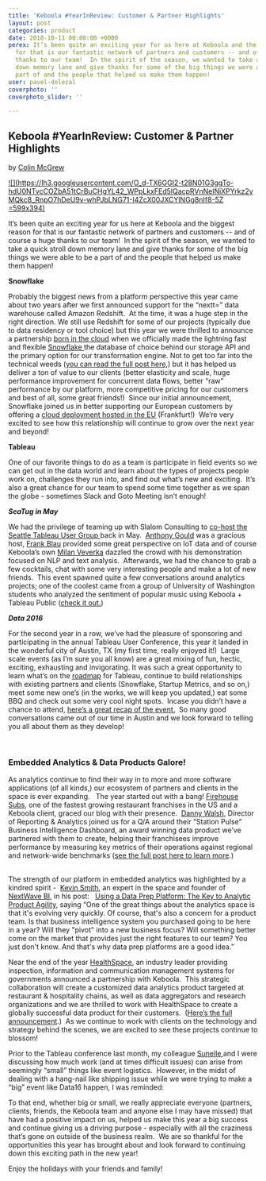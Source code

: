 ```yaml
---
title: 'Keboola #YearInReview: Customer & Partner Highlights'
layout: post
categories: product
date: 2018-10-11 00:00:00 +0000
perex: It’s been quite an exciting year for us here at Keboola and the biggest reason
  for that is our fantastic network of partners and customers -- and of course a huge
  thanks to our team!  In the spirit of the season, we wanted to take a quick stroll
  down memory lane and give thanks for some of the big things we were able to be a
  part of and the people that helped us make them happen!
user: pavel-dolezal
coverphoto: ''
coverphoto_slider: ''

---
```

## Keboola #YearInReview: Customer & Partner Highlights

by [Colin McGrew](http://blog.keboola.com/author/19180)

[![](https://lh3.googleusercontent.com/O_d-TX6GGI2-t28N01G3ggTo-hdU0NTvcCOZbA51tCrBuCHgYL42_WPpLkxFEd5lQacpRVnNelNiXPYrkz2yMQkc8_RnpO7hDeU9v-whPJbLNG71-I4ZcX00JXCYlNGg8nIf8-5Z =599x394)](http://blog.keboola.com/author/19180)

It’s been quite an exciting year for us here at Keboola and the biggest reason for that is our fantastic network of partners and customers -- and of course a huge thanks to our team!  In the spirit of the season, we wanted to take a quick stroll down memory lane and give thanks for some of the big things we were able to be a part of and the people that helped us make them happen!

**Snowflake**

Probably the biggest news from a platform perspective this year came about two years after we first announced support for the “nextt=” data warehouse called Amazon Redshift.  At the time, it was a huge step in the right direction.  We still use Redshift for some of our projects (typically due to data residency or tool choice) but this year we were thrilled to announce a partnership [born in the cloud](https://www.linkedin.com/pulse/why-born-cloud-matters-jared-hillam?trk=prof-post) when we officially made the lightning fast and flexible [Snowflake ](https://www.snowflake.net/)the database of choice behind our storage API and the primary option for our transformation engine. Not to get too far into the technical weeds ([you can read the full post here](http://blog.keboola.com/new-dose-of-steroids-in-the-keboola-backend),) but it has helped us deliver a ton of value to our clients (better elasticity and scale, huge performance improvement for concurrent data flows, better “raw” performance by our platform, more competitive pricing for our customers and best of all, some great friends!)  Since our initial announcement, Snowflake joined us in better supporting our European customers by offering a [cloud deployment hosted in the EU](https://www.snowflake.net/news-items/demand-snowflake-powers-new-eu-data-center-deployment) (Frankfurt!)  We’re very excited to see how this relationship will continue to grow over the next year and beyond!

**Tableau**

One of our favorite things to do as a team is participate in field events so we can get out in the data world and learn about the types of projects people work on, challenges they run into, and find out what’s new and exciting.  It’s also a great chance for our team to spend some time together as we span the globe - sometimes Slack and Goto Meeting isn’t enough!

**_SeaTug in May_**

We had the privilege of teaming up with Slalom Consulting to [co-host the Seattle Tableau User Group ](http://blog.keboola.com/keboola-and-slalom-consulting-team-up-to-host-seattles-tableau-user-group)back in May.  [Anthony Gould](https://www.linkedin.com/in/anthonygould10) was a gracious host, [Frank Blau](https://www.linkedin.com/in/frank-blau-2ba9131) provided some great perspective on IoT data and of course Keboola’s own [Milan Veverka](https://ca.linkedin.com/in/milanveverka) dazzled the crowd with his demonstration focused on NLP and text analysis.  Afterwards, we had the chance to grab a few cocktails, chat with some very interesting people and make a lot of new friends.  This event spawned quite a few conversations around analytics projects; one of the coolest came from a group of University of Washington students who analyzed the sentiment of popular music using Keboola + Tableau Public ([check it out.](http://blog.keboola.com/find-the-right-music-analyzing-last-dot-fm-data-sentiment-with-keboola-plus-tableau))

**_Data 2016_**

For the second year in a row, we’ve had the pleasure of sponsoring and participating in the annual Tableau User Conference, this year it landed in the wonderful city of Austin, TX (my first time, really enjoyed it!)  Large scale events (as I’m sure you all know) are a great mixing of fun, hectic, exciting, exhausting and invigorating.  It was such a great opportunity to learn what’s on the [roadmap](http://www.tableau.com/about/blog/2016/11/tc16-vision-keynote-62104) for Tableau, continue to build relationships with existing partners and clients (Snowflake, Startup Metrics, and so on,) meet some new one’s (in the works, we will keep you updated,) eat some BBQ and check out some very cool night spots.  Incase you didn’t have a chance to attend, [here’s a great recap of the event.](http://www.jenunderwood.com/2016/11/13/tableau-conference-2016-takeaways/)  So many good conversations came out of our time in Austin and we look forward to telling you all about them as they develop!

                                 

### Embedded Analytics & Data Products Galore!

As analytics continue to find their way in to more and more software applications (of all kinds,) our ecosystem of partners and clients in the space is ever expanding.   The year started out with a bang!  [Firehouse Subs](http://www.firehousesubs.com/), one of the fastest growing restaurant franchises in the US and a Keboola client, graced our blog with their presence.  [Danny Walsh](https://www.linkedin.com/in/dwalsh79), Director of Reporting & Analytics joined us for a Q/A around their “Station Pulse” Business Intelligence Dashboard, an award winning data product we’ve partnered with them to create, helping their franchisees improve performance by measuring key metrics of their operations against regional and network-wide benchmarks ([see the full post here to learn more](http://blog.keboola.com/anatomy-of-an-award-winning-data-project-part-2-firehouse-subs-station-pulse-bi-dashboard).)                                            

The strength of our platform in embedded analytics was highlighted by a kindred spirit -  [Kevin Smith](https://www.linkedin.com/in/kevinmichaelsmith), an expert in the space and founder of [NextWave BI](https://nextwavebi.com/), in his post:   [Using a Data Prep Platform: The Key to Analytic Product Agility](http://blog.keboola.com/using-a-data-prep-platform-the-key-to-analytic-product-agility), saying “One of the great things about the analytics space is that it's evolving very quickly. Of course, that's also a concern for a product team. Is that business intelligence system you purchased going to be here in a year? Will they "pivot" into a new business focus? Will something better come on the market that provides just the right features to our team? You just don't know. And that's why data prep platforms are a good idea.”  

Near the end of the year [HealthSpace](http://web.healthspace.com/), an industry leader providing inspection, information and communication management systems for governments announced a partnership with Keboola.  This strategic collaboration will create a customized data analytics product targeted at restaurant & hospitality chains, as well as data aggregators and research organizations and we are thrilled to work with HealthSpace to create a globally successful data product for their customers.  ([Here’s the full announcement](http://www.stockhouse.com/news/press-releases/2016/10/13/healthspace-announces-strategic-data-collaboration-with-keboola).)  As we continue to work with clients on the technology and strategy behind the scenes, we are excited to see these projects continue to blossom!  

Prior to the Tableau conference last month, my colleague [Sunelle ](https://ca.linkedin.com/in/sunellegpink)and I were discussing how much work (and at times difficult issues) can arise from seemingly “small” things like event logistics.  However, in the midst of dealing with a hang-nail like shipping issue while we were trying to make a “big” event like Data16 happen, I was reminded:

To that end, whether big or small, we really appreciate everyone (partners, clients, friends, the Keboola team and anyone else I may have missed) that have had a positive impact on us, helped us make this year a big success and continue giving us a driving purpose - especially with all the craziness that’s gone on outside of the business realm.  We are so thankful for the opportunities this year has brought about and look forward to continuing down this exciting path in the new year!

Enjoy the holidays with your friends and family!

                   